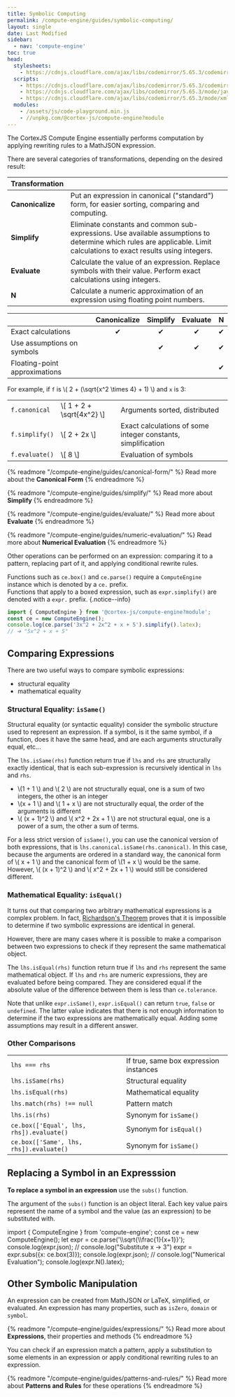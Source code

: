 ```yaml
---
title: Symbolic Computing
permalink: /compute-engine/guides/symbolic-computing/
layout: single
date: Last Modified
sidebar:
  - nav: 'compute-engine'
toc: true
head:
  stylesheets:
    - https://cdnjs.cloudflare.com/ajax/libs/codemirror/5.65.3/codemirror.min.css
  scripts:
    - https://cdnjs.cloudflare.com/ajax/libs/codemirror/5.65.3/codemirror.min.js
    - https://cdnjs.cloudflare.com/ajax/libs/codemirror/5.65.3/mode/javascript/javascript.min.js
    - https://cdnjs.cloudflare.com/ajax/libs/codemirror/5.65.3/mode/xml/xml.min.js
  modules:
    - /assets/js/code-playground.min.js
    - //unpkg.com/@cortex-js/compute-engine?module
---
```

<script>
moduleMap = {
  "compute-engine": "//unpkg.com/@cortex-js/compute-engine?module",
};
// const ce = 
</script>

The CortexJS Compute Engine essentially performs computation by applying
rewriting rules to a MathJSON expression.

There are several categories of transformations, depending on the desired
result:

<div class=symbols-table>

| Transformation   |                                                                                                                                                                        |
| :--------------- | :--------------------------------------------------------------------------------------------------------------------------------------------------------------------- |
| **Canonicalize** | Put an expression in canonical ("standard") form, for easier sorting, comparing and computing.                                                                         |
| **Simplify**     | Eliminate constants and common sub-expressions. Use available assumptions to determine which rules are applicable. Limit calculations to exact results using integers. |
| **Evaluate**     | Calculate the value of an expression. Replace symbols with their value. Perform exact calculations using integers.                                                     |
| **N**            | Calculate a numeric approximation of an expression using floating point numbers.                                                                                       |

</div>

<div class="">

|                               | Canonicalize | Simplify | Evaluate |  N  |
| :---------------------------- | :----------: | :------: | :------: | :-: |
| Exact calculations            |      ✔︎      |    ✔︎    |    ✔︎    | ✔︎  |
| Use assumptions on symbols    |              |    ✔︎    |    ✔︎    | ✔︎  |
| Floating-point approximations |              |          |          | ✔︎  |

</div>

For example, if `f` is \\( 2 + (\sqrt{x^2 \times 4} + 1) \\) and `x` is 3:

<div class=symbols-table>

|                |                             |                                                              |
| :------------- | :-------------------------- | :----------------------------------------------------------- |
| `f.canonical`  | \\[ 1 + 2 + \sqrt{4x^2} \\] | Arguments sorted, distributed                                |
| `f.simplify()` | \\[ 2 + 2x \\]              | Exact calculations of some integer constants, simplification |
| `f.evaluate()` | \\[ 8 \\]                   | Evaluation of symbols                                        |

</div>

{% readmore "/compute-engine/guides/canonical-form/" %} Read more about the
<strong>Canonical Form</strong> {% endreadmore %}

{% readmore "/compute-engine/guides/simplify/" %} Read more about
<strong>Simplify</strong> {% endreadmore %}

{% readmore "/compute-engine/guides/evaluate/" %} Read more about
<strong>Evaluate</strong> {% endreadmore %}

{% readmore "/compute-engine/guides/numeric-evaluation/" %} Read more about
<strong>Numerical Evaluation</strong> {% endreadmore %}

Other operations can be performed on an expression: comparing it to a pattern,
replacing part of it, and applying conditional rewrite rules.

Functions such as `ce.box()` and `ce.parse()` require a `ComputeEngine` instance
which is denoted by a `ce.` prefix.<br>Functions that apply to a boxed
expression, such as `expr.simplify()` are denoted with a `expr.` prefix.
{.notice--info}

```ts
import { ComputeEngine } from '@cortex-js/compute-engine?module';
const ce = new ComputeEngine();
console.log(ce.parse('3x^2 + 2x^2 + x + 5').simplify().latex);
// ➔ "5x^2 + x + 5"
```


## Comparing Expressions

There are two useful ways to compare symbolic expressions:

- structural equality
- mathematical equality

### Structural Equality: `isSame()`

Structural equality (or syntactic equality) consider the symbolic structure used
to represent an expression. If a symbol, is it the same symbol, if a function,
does it have the same head, and are each arguments structurally equal, etc...

The `lhs.isSame(rhs)` function return true if `lhs` and `rhs` are structurally
exactly identical, that is each sub-expression is recursively identical in `lhs`
and `rhs`.

- \\(1 + 1 \\) and \\( 2 \\) are not structurally equal, one is a sum of two
  integers, the other is an integer
- \\(x + 1 \\) and \\( 1 + x \\) are not structurally equal, the order of the
  arguments is different
- \\( (x + 1)^2 \\) and \\( x^2 + 2x + 1 \\) are not structural equal, one is a
  power of a sum, the other a sum of terms.

For a less strict version of `isSame()`, you can use the canonical version of
both expressions, that is `lhs.canonical.isSame(rhs.canonical)`. In this case,
because the arguments are ordered in a standard way, the canonical form of \\(
x + 1 \\) and the canonical form of \\(1 + x \\) would be the same. However, \\(
(x + 1)^2 \\) and \\( x^2 + 2x + 1 \\) would still be considered different.

### Mathematical Equality: `isEqual()`

It turns out that comparing two arbitrary mathematical expressions is a complex
problem. In fact,
[Richardson's Theorem](https://en.wikipedia.org/wiki/Richardson%27s_theorem)
proves that it is impossible to determine if two symbolic expressions are
identical in general.

However, there are many cases where it is possible to make a comparison between
two expressions to check if they represent the same mathematical object.

The `lhs.isEqual(rhs)` function return true if `lhs` and `rhs` represent the
same mathematical object. If `lhs` and `rhs` are numeric expressions, they are
evaluated before being compared. They are considered equal if the absolute value
of the difference between them is less than `ce.tolerance`.

Note that unlike `expr.isSame()`, `expr.isEqual()` can return `true`, `false` or
`undefined`. The latter value indicates that there is not enough information to
determine if the two expressions are mathematically equal. Adding some
assumptions may result in a different answer.

### Other Comparisons

<div class=symbols-table>

|                                          |                                        |
| :--------------------------------------- | :------------------------------------- |
| `lhs === rhs`                            | If true, same box expression instances |
| `lhs.isSame(rhs)`                        | Structural equality                    |
| `lhs.isEqual(rhs)`                       | Mathematical equality                  |
| `lhs.match(rhs) !== null`                | Pattern match                          |
| `lhs.is(rhs)`                            | Synonym for `isSame()`                 |
| `ce.box(['Equal', lhs, rhs]).evaluate()` | Synonym for `isEqual()`                |
| `ce.box(['Same', lhs, rhs]).evaluate()`  | Synonym for `isSame()`                 |

</div>


## Replacing a Symbol in an Expresssion

**To replace a symbol in an expression** use the `subs()` function.

The argument of the `subs()` function is an object literal. Each key value
pairs represent the name of a symbol and the value (as an expression) to be
substituted with.


<code-playground layout="stack">
    <div slot="javascript">import { ComputeEngine } from 'compute-engine';
const ce = new ComputeEngine();
let expr = ce.parse('\\sqrt{\\frac{1}{x+1}}');
console.log(expr.json);
//
console.log("Substitute x -> 3")
expr = expr.subs({x: ce.box(3)});
console.log(expr.json);
//
console.log("Numerical Evaluation");
console.log(expr.N().latex);
</div>
</code-playground>




## Other Symbolic Manipulation

An expression can be created from MathJSON or LaTeX, simplified, or evaluated.
An expression has many properties, such as `isZero`, `domain` or `symbol`.

{% readmore "/compute-engine/guides/expressions/" %} Read more about
<strong>Expressions</strong>, their properties and methods {% endreadmore %}

You can check if an expression match a pattern, apply a substitution to some
elements in an expression or apply conditional rewriting rules to an expression.

{% readmore "/compute-engine/guides/patterns-and-rules/" %} Read more about
<strong>Patterns and Rules</strong> for these operations {% endreadmore %}
